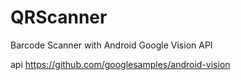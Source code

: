 # QRScanner
 Barcode Scanner with Android Google Vision API

api https://github.com/googlesamples/android-vision
